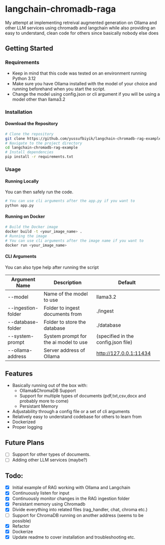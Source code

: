 # langchain-chromadb-raga
My attempt at implementing retreival augmented generation on Ollama and other LLM services using chromadb and langchain while also providing an easy to understand, clean code for others since basically nobody else does

## Getting Started

### Requirements
- Keep in mind that this code was tested on an environment running Python 3.12
- Make sure you have Ollama installed with the model of your choice and running beforehand when you start the script.
- Change the model using config.json or cli argument if you will be using a model other than llama3.2

### Installation
#### Download the Repository
```bash
# Clone the repository
git clone https://github.com/yussufbiyik/langchain-chromadb-rag-example.git
# Navigate to the project directory
cd langchain-chromadb-rag-example
# Install dependencies
pip install -r requirements.txt
```
### Usage
#### Running Locally
You can then safely run the code.
```bash
# You can use cli arguments after the app.py if you want to
python app.py
```
#### Running on Docker
```bash
# Build the Docker image
docker build -t <your_image_name> .
# Running the image
# You can use cli arguments after the image name if you want to
docker run <your_image_name> 
```
#### CLI Arguments
You can also type help after running the script

| Argument Name| Description | Default |
| ----------- | ----------- | ----------- |
|--model|Name of the model to use|llama3.2|
|--ingestion-folder|Folder to ingest documents from|./ingest|
|--database-folder|Folder to store the database|./database|
|--system-prompt|System prompt for the ai model to use|(specified in the config.json file)|
|--ollama-address|Server address of Ollama|http://127.0.0.1:11434|


## Features
- Basically running out of the box with:
    - Ollama&ChromaDB Support
    - Support for multiple types of documents (pdf,txt,csv,docx and probably more to come)
    - Persistant Memory
- Adjustability through a config file or a set of cli arguments
- Relatively easy to understand codebase for others to learn from
- Dockerized
- Proper logging

## Future Plans
- [ ] Support for other types of documents.
- [ ] Adding other LLM services (maybe?)

## Todo:
- [X] Initial example of RAG working with Ollama and Langchain
- [X] Continuously listen for input
- [X] Continuously monitor changes in the RAG ingestion folder
- [X] Persistant memory using Chromadb
- [X] Divide everything into related files (rag_handler, chat, chroma etc.)
- [ ] Support for ChromaDB running on another address (seems to be possible)
- [X] Refactor
- [X] Dockerize
- [X] Update readme to cover installation and troubleshooting etc.
